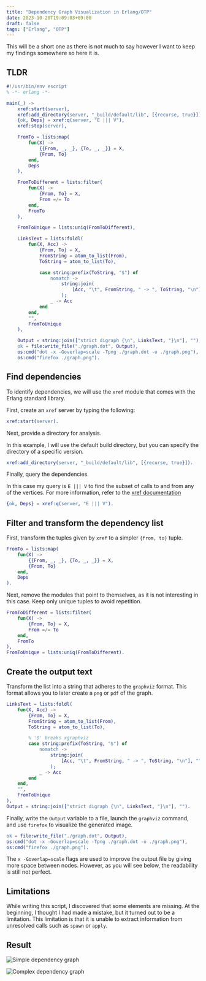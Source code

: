 ```yaml
---
title: "Dependency Graph Visualization in Erlang/OTP"
date: 2023-10-20T19:09:03+09:00
draft: false
tags: ["Erlang", "OTP"]
---
```


This will be a short one as there is not much to say however I want to keep my findings somewhere so here it is.

## TLDR
```erl
#!/usr/bin/env escript
% -*- erlang -*-

main(_) ->
    xref:start(server),
    xref:add_directory(server, "_build/default/lib", [{recurse, true}]),
    {ok, Deps} = xref:q(server, "E ||| V"),
    xref:stop(server),

    FromTo = lists:map(
        fun(X) ->
            {{From, _, _}, {To, _, _}} = X,
            {From, To}
        end,
        Deps
    ),

    FromToDifferent = lists:filter(
        fun(X) ->
            {From, To} = X,
            From =/= To
        end,
        FromTo
    ),

    FromToUnique = lists:uniq(FromToDifferent),

    LinksText = lists:foldl(
        fun(X, Acc) ->
            {From, To} = X,
            FromString = atom_to_list(From),
            ToString = atom_to_list(To),

            case string:prefix(ToString, "$") of
                nomatch ->
                    string:join(
                        [Acc, "\t", FromString, " -> ", ToString, "\n"], ""
                    );
                _ -> Acc
            end
        end,
        "",
        FromToUnique
    ),

    Output = string:join(["strict digraph {\n", LinksText, "}\n"], ""),
    ok = file:write_file("./graph.dot", Output),
    os:cmd("dot -x -Goverlap=scale -Tpng ./graph.dot -o ./graph.png"),
    os:cmd("firefox ./graph.png").
```

## Find dependencies
To identify dependencies, we will use the `xref` module that comes with the Erlang standard library.

First, create an `xref` server by typing the following:

```erl
xref:start(server).
```

Next, provide a directory for analysis. 

In this example, I will use the default build directory, but you can specify the directory of a specific version.

```erl
xref:add_directory(server, "_build/default/lib", [{recurse, true}]).
```

Finally, query the dependencies.

In this case my query is `E ||| V` to find the subset of calls to and from any of the vertices. For more information, refer to the [xref documentation](https://www.erlang.org/doc/man/xref)

```erl
{ok, Deps} = xref:q(server, "E ||| V").
```

## Filter and transform the dependency list
First, transform the tuples given by `xref` to a simpler `{from, to}` tuple.
```erl
FromTo = lists:map(
    fun(X) ->
        {{From, _, _}, {To, _, _}} = X,
        {From, To}
    end,
    Deps
).
```

Next, remove the modules that point to themselves, as it is not interesting in this case. Keep only unique tuples to avoid repetition.
```erl
FromToDifferent = lists:filter(
    fun(X) ->
        {From, To} = X,
        From =/= To
    end,
    FromTo
),
FromToUnique = lists:uniq(FromToDifferent).
```

## Create the output text
Transform the list into a string that adheres to the `graphviz` format. This format allows you to later create a `png` or `pdf` of the graph.
```erl
LinksText = lists:foldl(
    fun(X, Acc) ->
        {From, To} = X,
        FromString = atom_to_list(From),
        ToString = atom_to_list(To),

        % '$' breaks xgraphviz
        case string:prefix(ToString, "$") of
            nomatch ->
                string:join(
                    [Acc, "\t", FromString, " -> ", ToString, "\n"], ""
                );
            _ -> Acc
        end
    end,
    "",
    FromToUnique
),
Output = string:join(["strict digraph {\n", LinksText, "}\n"], "").
```

Finally, write the `Output` variable to a file, launch the `graphviz` command, and use `firefox` to visualize the generated image.
```erl
ok = file:write_file("./graph.dot", Output),
os:cmd("dot -x -Goverlap=scale -Tpng ./graph.dot -o ./graph.png"),
os:cmd("firefox ./graph.png").
```
The `x -Goverlap=scale` flags are used to improve the output file by giving more space between nodes. However, as you will see below, the readability is still not perfect.

## Limitations
While writing this script, I discovered that some elements are missing. At the beginning, I thought I had made a mistake, but it turned out to be a limitation. This limitation is that it is unable to extract information from unresolved calls such as `spawn` or `apply`.

## Result
![Simple dependency graph](/images/simple-dependency-graph.png)

![Complex dependency graph](/images/complex-dependency-graph.png)
